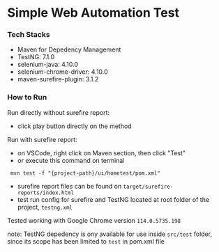 # Simple Web Automation Test

### Tech Stacks
- Maven for Depedency Management
- TestNG: 7.1.0
- selenium-java: 4.10.0
- selenium-chrome-driver: 4.10.0
- maven-surefire-plugin: 3.1.2


### How to Run
Run directly without surefire report:
- click play button directly on the method

Run with surefire report:
- on VSCode, right click on Maven section, then click "Test"
- or execute this command on terminal 
```
 mvn test -f "{project-path}/ui/hometest/pom.xml"
```
- surefire report files can be found on `target/surefire-reports/index.html`
- test run config for surefire and TestNG located at root folder of the project, `testng.xml`

Tested working with Google Chrome version `114.0.5735.198`

note:
TestNG depedency is ony available for use inside `src/test` folder, since its scope has been limited to `test` in pom.xml file